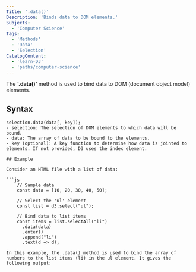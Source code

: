```yaml
---
Title: '.data()'
Description: 'Binds data to DOM elements.'
Subjects:
  - 'Computer Science'
Tags:
  - 'Methods'
  - 'Data'
  - 'Selection'
CatalogContent:
  - 'learn-D3'
  - 'paths/computer-science'
---
```


The **'.data()'** method is used to bind data to DOM (document object model) elements.

## Syntax

```psuedo
selection.data(data[, key]);
- selection: The selection of DOM elements to which data will be bound.
- data: The array of data to be bound to the elements.
- key (optional): A key function to determine how data is jointed to elements. If not provided, D3 uses the index element. 

## Example

Consider an HTML file with a list of data:

```js
    // Sample data
    const data = [10, 20, 30, 40, 50];

    // Select the 'ul' element
    const list = d3.select("ul");

    // Bind data to list items
    const items = list.selectAll("li")
      .data(data)
      .enter()
      .append("li")
      .text(d => d);

In this example, the .data() method is used to bind the array of numbers to the list items (li) in the ul element. It gives the following output:
